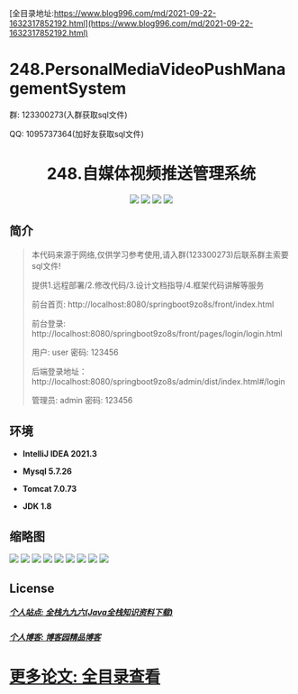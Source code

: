 [全目录地址:https://www.blog996.com/md/2021-09-22-1632317852192.html](https://www.blog996.com/md/2021-09-22-1632317852192.html)
# 248.PersonalMediaVideoPushManagementSystem

<p>群: 123300273(入群获取sql文件)</p>
<p>QQ: 1095737364(加好友获取sql文件)</p>

<p><h1 align="center">248.自媒体视频推送管理系统</h1></p>


<p align="center">
	<img src="https://img.shields.io/badge/jdk-1.8-orange.svg"/>
    <img src="https://img.shields.io/badge/springboot-5.x-lightgrey.svg"/>
    <img src="https://img.shields.io/badge/vue-3.x-blue.svg"/>
    <img src="https://img.shields.io/badge/mybatis-5.x-yellow.svg"/>
</p>

## 简介

> 本代码来源于网络,仅供学习参考使用,请入群(123300273)后联系群主索要sql文件!
>
> 提供1.远程部署/2.修改代码/3.设计文档指导/4.框架代码讲解等服务
>
> 前台首页: http://localhost:8080/springboot9zo8s/front/index.html
> 
> 前台登录: http://localhost:8080/springboot9zo8s/front/pages/login/login.html
>
> 用户: user 密码: 123456
>
> 后端登录地址：http://localhost:8080/springboot9zo8s/admin/dist/index.html#/login
>
> 管理员: admin   密码: 123456
>

## 环境

- <b>IntelliJ IDEA 2021.3</b>

- <b>Mysql 5.7.26</b>

- <b>Tomcat 7.0.73</b>

- <b>JDK 1.8</b>




## 缩略图

![](https://img2023.cnblogs.com/blog/588112/202306/588112-20230626205010134-1638713664.png)
![](https://img2023.cnblogs.com/blog/588112/202306/588112-20230626205019913-147457256.png)
![](https://img2023.cnblogs.com/blog/588112/202306/588112-20230626205032453-1637582868.png)
![](https://img2023.cnblogs.com/blog/588112/202306/588112-20230626205049897-915968090.png)
![](https://img2023.cnblogs.com/blog/588112/202306/588112-20230626205059975-1626584889.png)
![](https://img2023.cnblogs.com/blog/588112/202306/588112-20230626205104525-881575269.png)
![](https://img2023.cnblogs.com/blog/588112/202306/588112-20230626205109924-2029267005.png)
![](https://img2023.cnblogs.com/blog/588112/202306/588112-20230626205114682-1752757521.png)
![](https://img2023.cnblogs.com/blog/588112/202306/588112-20230626205119692-684996893.png)






## License

##### [个人站点: 全栈九九六(Java全栈知识资料下载)](https://www.blog996.com/)
##### [个人博客: 博客园精品博客](https://www.cnblogs.com/yysbolg/)
# [更多论文: 全目录查看](https://www.blog996.com/md/2021-09-22-1632317852192.html)


